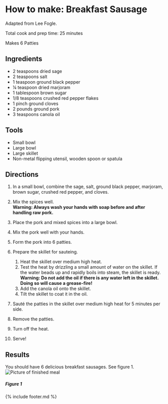 # How to make: Breakfast Sausage

Adapted from Lee Fogle.

Total cook and prep time: 25 minutes

Makes 6 Patties

## Ingredients

- 2 teaspoons dried sage
- 2 teaspoons salt
- 1 teaspoon ground black pepper
- ¼ teaspoon dried marjoram
- 1 tablespoon brown sugar
- 1/8 teaspoons crushed red pepper flakes
- 1 pinch ground cloves
- 2 pounds ground pork
- 3 teaspoons canola oil

## Tools

- Small bowl
- Large bowl
- Large skillet
- Non-metal flipping utensil, wooden spoon or spatula

## Directions

1. In a small bowl, combine the sage, salt, ground black pepper,
    marjoram, brown sugar, crushed red pepper, and cloves.
1. Mix the spices well.  
    **Warning: Always wash your hands with soap before and after handling raw
pork.**
1. Place the pork and mixed spices into a large bowl.
1. Mix the pork well with your hands.
1. Form the pork into 6 patties.
1. Prepare the skillet for sauteing.
    1. Heat the skillet over medium high heat.
    1. Test the heat by drizzling a small amount of water on the skillet.
If the water beads up and rapidly boils into steam, the skillet is ready.  
    **Warning: Do not add the oil if there is any water left in the skillet.
    Doing so will cause a grease-fire!**  
    1. Add the canola oil onto the skillet.
    1. Tilt the skillet to coat it in the oil.

1. Sauté the patties in the skillet over medium high heat for 5 minutes per side.
1. Remove the patties.
1. Turn off the heat.
1. Serve!

## Results

You should have 6 delicious breakfast sausages. See figure 1.
![Picture of finished meal](/images/media/picture1.jpg)

##### Figure 1

{% include footer.md %}
